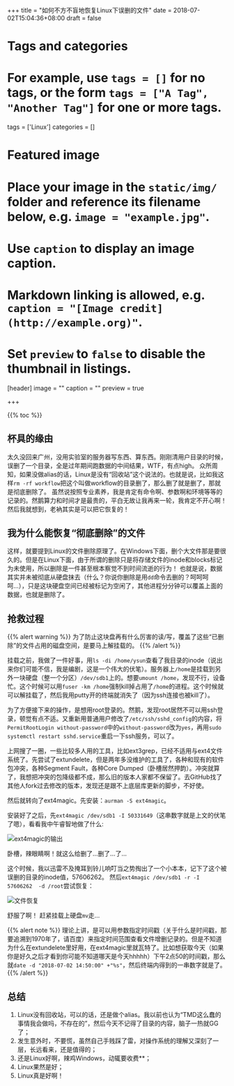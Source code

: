 +++
title = "如何不方不盲地恢复Linux下误删的文件"
date = 2018-07-02T15:04:36+08:00
draft = false

# Tags and categories
# For example, use `tags = []` for no tags, or the form `tags = ["A Tag", "Another Tag"]` for one or more tags.
tags = ['Linux']
categories = []

# Featured image
# Place your image in the `static/img/` folder and reference its filename below, e.g. `image = "example.jpg"`.
# Use `caption` to display an image caption.
#   Markdown linking is allowed, e.g. `caption = "[Image credit](http://example.org)"`.
# Set `preview` to `false` to disable the thumbnail in listings.
[header]
image = ""
caption = ""
preview = true

+++

{{% toc %}}

## 杯具的缘由

太久没回来广州，没用实验室的服务器写东西、算东西。刚刚清用户目录的时候，误删了一个目录，全是过年期间跑数据的中间结果，WTF，有点high。
众所周知，如果没做alias的话，Linux是没有“回收站”这个说法的。也就是说，比如我这样`rm -rf workflow`把这个叫做workflow的目录删了，那么删了就是删了，那就是彻底删除了。
虽然说按照专业素养，我是肯定有命令啊、参数啊和环境等等的记录的。然鹅算力和时间才是最贵的，平白无故让我再来一轮，我肯定不开心啊！
然后我就想到，老衲其实是可以把它恢复的！

## 我为什么能恢复“彻底删除”的文件

这样，就要提到Linux的文件删除原理了。在Windows下面，删个大文件那是要很久的。但是在Linux下面，由于所谓的删除只是将存储文件的inode和blocks标记为未使用，所以删除是一件甚至根本察觉不到时间流逝的行为！
也就是说，数据其实并未被彻底从硬盘抹去（什么？你说你删除是用`dd`命令去删的？呵呵呵呵...），只是这块硬盘空间已经被标记为空闲了，其他进程分分钟可以覆盖上面的数据，也就是删除了。

## 抢救过程

{{% alert warning %}}
为了防止这块盘再有什么厉害的读/写，覆盖了这些“已删除”的文件占用的磁盘空间，是要马上解挂载的。
{{% /alert %}}

挂载之前，我做了一件好事，用`ls -di /home/ysun`查看了我目录的inode（说出来你们可能不信，我是编剧，这是一个伟大的伏笔）。服务器上`/home`是挂载到另外一块硬盘（整一个分区）`/dev/sdb1`上的。想要`umount /home`，发现不行，设备忙。这个时候可以用`fuser -km /home`强制kill掉占用了`/home`的进程。这个时候就可以解挂载了，然后我用putty开的终端就消失了（因为ssh连接也被kill了）。

为了方便接下来的操作，是想用root登录的。然鹅，发现root居然不可以用ssh登录，顿觉有点不适。又重新用普通用户修改了`/etc/ssh/sshd_config`的内容，将`PermitRootLogin without-password`中的`without-password`改为`yes`，再用`sudo systemctl restart sshd.service`重启一下ssh服务，可以了。

上网搜了一圈，一些比较多人用的工具，比如ext3grep，已经不适用与ext4文件系统了。先尝试了extundelete，但是两年多没维护的工具了，各种和现有的软件包冲突，各种Segment Fault，各种Core Dumped（卧槽居然押韵）。冲突就算了，我想把冲突的包降级都不成，那么旧的版本人家都不保留了。去GitHub找了其他人fork过去修改的版本，发现还是跟不上底层库更新的脚步，不好使。

然后就转向了ext4magic。先安装：`aurman -S ext4magic`。

安装好了之后，先`ext4magic /dev/sdb1 -I 50331649`（这串数字就是上文的伏笔了嗯），看看我中午睿智地做了什么:

![ext4magic的输出](/img/post_img/ext4magic.png)

卧槽，辣眼睛啊！就这么给删了...删了...了...

这个时候，我以迅雷不及掩耳到铃儿响叮当之势掏出了一个小本本，记下了这个被误删的目录的inode值，57606262。
然后`ext4magic /dev/sdb1 -r -I 57606262  -d /root`尝试恢复：

![文件恢复](/img/post_img/文件恢复结果.png)

舒服了啊！
赶紧挂载上硬盘`mv`走...

{{% alert note %}}
理论上讲，是可以用参数指定时间戳（关于什么是时间戳，那要追溯到1970年了，请百度）来指定时间范围查看文件增删记录的。但是不知道为什么在extundelete里好用，在ext4magic里就瓦特了。比如想获取今天（如果你是好久之后才看到你可能不知道哪天是今天hhhhh）下午2点50的时间戳，那么就`date -d "2018-07-02 14:50:00" +"%s"`，然后终端内得到的一串数字就是了。
{{% /alert %}}

## 总结

1. Linux没有回收站，可以的话，还是做个alias。我以前也认为“TMD这么蠢的事情我会做吗，不存在的”，然后今天不记得了目录的内容，脑子一热就GG了；
2. 发生意外时，不要慌，虽然自己手贱踩了雷，对操作系统的理解又深刻了一层，长远看来，还是值得的；
3. 还是Linux好啊，辣鸡Windows，动辄要收费**；
4. Linux果然是好；
5. Linux真是好啊！
